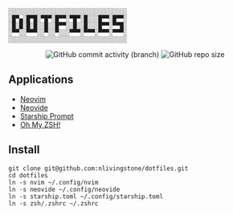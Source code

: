 ```
░░░░░░░░░░░░░░░░░░░░░░░░░░░░░░░░░
░█▀▄░█▀█░▀█▀░█▀▀░▀█▀░█░░░█▀▀░█▀▀░
░█░█░█░█░░█░░█▀▀░░█░░█░░░█▀▀░▀▀█░
░▀▀░░▀▀▀░░▀░░▀░░░▀▀▀░▀▀▀░▀▀▀░▀▀▀░
░░░░░░░░░░░░░░░░░░░░░░░░░░░░░░░░░
```

<div align="center">

![GitHub commit activity (branch)](https://img.shields.io/github/commit-activity/m/nlivingstone/dotfiles/master?style=for-the-badge&logo=github)
![GitHub repo size](https://img.shields.io/github/repo-size/nlivingstone/dotfiles?style=for-the-badge)

</div>

## Applications

* [Neovim](https://neovim.io/)
* [Neovide](https://neovide.dev/)
* [Starship Prompt](https://starship.rs/)
* [Oh My ZSH!](https://ohmyz.sh/)

## Install
```
git clone git@github.com:nlivingstone/dotfiles.git
cd dotfiles
ln -s nvim ~/.config/nvim
ln -s neovide ~/.config/neovide
ln -s starship.toml ~/.config/starship.toml
ln -s zsh/.zshrc ~/.zshrc
```

